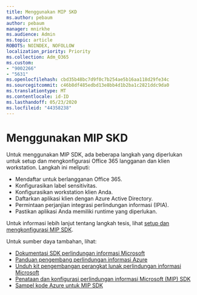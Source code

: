 ```yaml
---
title: Menggunakan MIP SKD
ms.author: pebaum
author: pebaum
manager: mnirkhe
ms.audience: Admin
ms.topic: article
ROBOTS: NOINDEX, NOFOLLOW
localization_priority: Priority
ms.collection: Adm_O365
ms.custom:
- "9002266"
- "5631"
ms.openlocfilehash: cbd35b48bc7d9f0c7b254ae5b16aa118d29fe34c
ms.sourcegitcommit: c46b8df485edbd13e8bb4d1b2ba1c2821ddc9da0
ms.translationtype: MT
ms.contentlocale: id-ID
ms.lasthandoff: 05/23/2020
ms.locfileid: "44358238"
---
```

# <a name="using-mip-skd"></a>Menggunakan MIP SKD

Untuk menggunakan MIP SDK, ada beberapa langkah yang diperlukan untuk setup dan mengkonfigurasi Office 365 langganan dan klien workstation. Langkah ini meliputi:

- Mendaftar untuk berlangganan Office 365.
- Konfigurasikan label sensitivitas.
- Konfigurasikan workstation klien Anda.
- Daftarkan aplikasi klien dengan Azure Active Directory.
- Permintaan perjanjian integrasi perlindungan informasi (IPIA).
- Pastikan aplikasi Anda memiliki runtime yang diperlukan.

Untuk informasi lebih lanjut tentang langkah tesis, lihat [setup dan mengkonfigurasi MIP SDK](https://docs.microsoft.com/information-protection/develop/setup-configure-mip).

Untuk sumber daya tambahan, lihat:

- [Dokumentasi SDK perlindungan informasi Microsoft](https://docs.microsoft.com/information-protection/develop/)
- [Panduan pengembang perlindungan informasi Azure](https://docs.microsoft.com/azure/information-protection/develop/developers-guide)
- [Unduh kit pengembangan perangkat lunak perlindungan informasi Microsoft](https://www.microsoft.com/download/details.aspx?id=57392)
- [Penataan dan konfigurasi perlindungan informasi Microsoft (MIP) SDK](https://docs.microsoft.com/information-protection/develop/setup-configure-mip)
- [Sampel kode Azure untuk MIP SDK](https://azure.microsoft.com/resources/samples/?sort=0&term=mipsdk)

